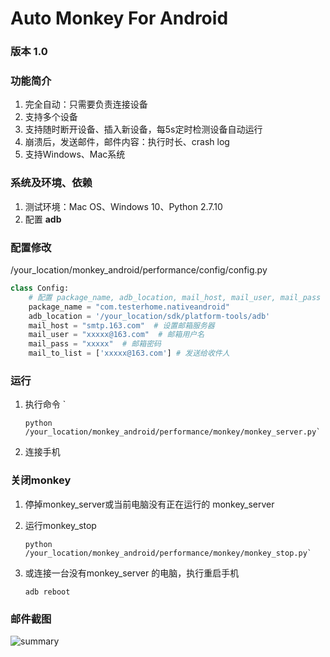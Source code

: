 # Auto Monkey For Android #

### 版本 1.0

### 功能简介 ###
1. 完全自动：只需要负责连接设备
2. 支持多个设备
3. 支持随时断开设备、插入新设备，每5s定时检测设备自动运行
4. 崩溃后，发送邮件，邮件内容：执行时长、crash log
5. 支持Windows、Mac系统

### 系统及环境、依赖 ###
1. 测试环境：Mac OS、Windows 10、Python 2.7.10
2. 配置 **adb**

### 配置修改 ###
/your_location/monkey_android/performance/config/config.py

```python
class Config:
    # 配置 package_name, adb_location, mail_host, mail_user, mail_pass
    package_name = "com.testerhome.nativeandroid"
    adb_location = '/your_location/sdk/platform-tools/adb'
    mail_host = "smtp.163.com"  # 设置邮箱服务器
    mail_user = "xxxxx@163.com"  # 邮箱用户名
    mail_pass = "xxxxx"  # 邮箱密码
    mail_to_list = ['xxxxx@163.com'] # 发送给收件人
```

### 运行 ###

1. 执行命令 `
    ```shell
    python /your_location/monkey_android/performance/monkey/monkey_server.py`
    ```
2. 连接手机

### 关闭monkey ###

1. 停掉monkey_server或当前电脑没有正在运行的 monkey_server
2. 运行monkey_stop

    ```shell
    python /your_location/monkey_android/performance/monkey/monkey_stop.py`
    ```
3. 或连接一台没有monkey_server 的电脑，执行重启手机

    ```shell
    adb reboot
    ```
    


### 邮件截图 ###
<img alt="summary" src="https://github.com/wangyunshuai/monkey_android/blob/master/performance/img/mail.png">

